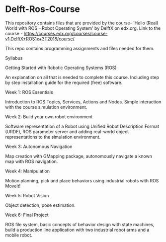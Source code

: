 # Delft-Ros-Course

This repository contains files that are provided by the course- 'Hello (Real) World with ROS – Robot Operating System' by DelftX on edx.org.
Link to the course - https://courses.edx.org/courses/course-v1:DelftX+ROS1x+3T2018/course/

This repo contains programming assignments and files needed for them.

Syllabus  

Getting Started with Robotic Operating Systems (ROS)

An explanation on all that is needed to complete this course. Including step by step installation guide for the required (free) software. 

Week 1: ROS Essentials

Introduction to ROS Topics, Services, Actions and Nodes. Simple interaction with the course simulation environment.

Week 2: Build your own robot environment

Software representation of a Robot using Unified Robot Description Format (URDF), ROS parameter server and adding real-world object representations to the simulation environment.

Week 3: Autonomous Navigation

Map creation with GMapping package, autonomously navigate a known map with ROS navigation.

Week 4: Manipulation

Motion planning, pick and place behaviors using industrial robots with ROS MoveIt!

Week 5: Robot Vision

Object detection, pose estimation.

Week 6: Final Project

ROS file system, basic concepts of behavior design with state machines, build a production line application with two industrial robot arms and a mobile robot.
